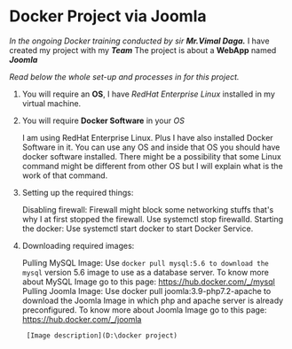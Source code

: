 # Docker Project via Joomla

*In the ongoing Docker training conducted by sir **Mr.Vimal Daga.***
I have created my project with my ***Team*** 
The project is about a **WebApp** named ***Joomla***

*Read below the whole set-up and processes in for this project.*

1. You will require an **OS**, I have *RedHat Enterprise Linux* installed in my virtual machine.
2. You will require **Docker Software** in your *OS* 

    I am using RedHat Enterprise Linux. Plus I have also installed Docker Software in it. You can use any OS and inside that OS you should have docker software installed. There might be a possibility that some Linux command might be different from other OS but I will explain what is the work of that command.

2. Setting up the required things:

    Disabling firewall:
        Firewall might block some networking stuffs that's why I at first stopped the firewall.
        Use systemctl stop firewalld.
    Starting the docker:
        Use systemctl start docker to start Docker Service.

3. Downloading required images:

    Pulling MySQL Image:
        Use `docker pull mysql:5.6 to download the mysql` version 5.6 image to use as a database server.
        To know more about MySQL Image go to this page: https://hub.docker.com/_/mysql
    Pulling Joomla Image:
        Use docker pull joomla:3.9-php7.2-apache to download the Joomla Image in which php and apache server is already preconfigured.
        To know more about Joomla Image go to this page: https://hub.docker.com/_/joomla
        
        [Image description](D:\docker project)

